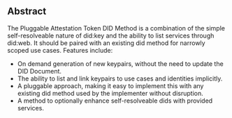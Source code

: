 ## Abstract

The Pluggable Attestation Token DID Method is a combination of the simple self-resolveable nature of did:key and the ability to list services through did:web. It should be paired with an existing did method for narrowly scoped use cases. Features include:

- On demand generation of new keypairs, without the need to update the DID Document.
- The ability to list and link keypairs to use cases and identities implicitly.
- A pluggable approach, making it easy to implement this with any existing did method used by the implementer without disruption.
- A method to optionally enhance self-resolveable dids with provided services.
